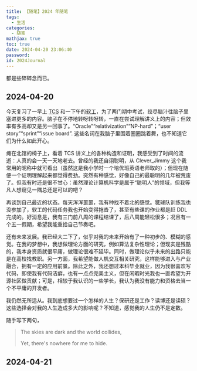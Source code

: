 ```yaml
---
title: 【随笔】2024 年随笔
tags:
  - 生活
categories:
  - 随笔
mathjax: true
toc: true
date: 2024-04-20 23:06:40
password:
id: 2024Journal
---
```


都是些碎碎念而已。

<!--more-->

## 2024-04-20

今天复习了一早上 [TCS](http://itcs.finite-dimensional.space/) 和一下午的[软工](https://leverimmy.top/2024/04/20/SE/)，为了两门期中考试，绞尽脑汁往脑子里塞进更多的内容。脑子在不停地转呀转呀转，一直在尝试理解讲义上的内容；但效率有多高却又是另一回事了。“Oracle”“relativization”“NP-hard”；“user story”“sprint”“issue board”. 这些名词在我脑子里围着圈圈跳着舞，也不知道它们为什么如此开心。

瘫在北馆的椅子上，看着 TCS 讲义上的各种构造和证明，我感受到了时间的流逝：人真的会一天一天地老去。曾经的我还自诩聪明，从 Clever_Jimmy 这个我常用的昵称中就可看出（虽然这是我小学时一个培优班英语老师取的）；但现在随便一个证明理解起来都觉得费劲。突然有种感觉，好像自己的最聪明的几年被荒废了。但我有时还是很不甘心：虽然理论计算机科学是属于“聪明人”的领域，但我等凡人想窥见一隅总还是可以的吧？

再谈到自己最近的状态。每天浑浑噩噩，我有种找不着北的感觉。毽球队训练我也没参加了，软工的代码任务我也开始变得拖沓了，甚至有些课的作业都是赶 DDL 完成的。好消息是，我有三门前八周的课程结课了，后八周能轻松很多；况且有一个五一假期，希望我能重拾自己节奏吧。

还有未来发展。我已经大二下了，似乎对我的未来开始有了一种初步的、模糊的感觉。在我的梦想中，我想做理论方面的研究，例如算法复杂性理论；但现实是残酷的，我本身资质就很平庸，做理论很难不延毕。同时，做理论似乎未来的出路只能是在高校找教职。另一方面，我希望能做人机交互相关研究，这样能够进入与产业融合，拥有一定的应用前景。除此之外，我还想过本科毕业就业，因为我很喜欢写代码，即使我有代码洁癖，也有一点点完美主义，但在闲暇时光我也一直希望为开源社区做贡献；可是，相较于我认识的一些学长，我认为我没有能力和资格去当一个不平庸的开发者。

我仍然无所适从。我到底想要过一个怎样的人生？保研还是工作？读博还是读硕？这些选择会对我的人生造成多大的影响呢？不知道，感觉我的人生仍不是定数。

随手写下两句，

> The skies are dark and the world collides,
>
> Yet, there's nowhere for me to hide.

## 2024-04-21

